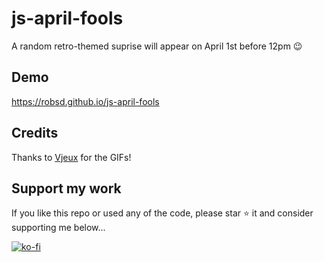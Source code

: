 # js-april-fools

A random retro-themed suprise will appear on April 1st before 12pm 😉

## Demo

https://robsd.github.io/js-april-fools

## Credits

Thanks to [Vjeux](https://blog.vjeux.com/2024/project/clippy-gifs.html) for the GIFs!

## Support my work

If you like this repo or used any of the code, please star ⭐ it and consider supporting me below...

[![ko-fi](https://ko-fi.com/img/githubbutton_sm.svg)](https://ko-fi.com/robsd)